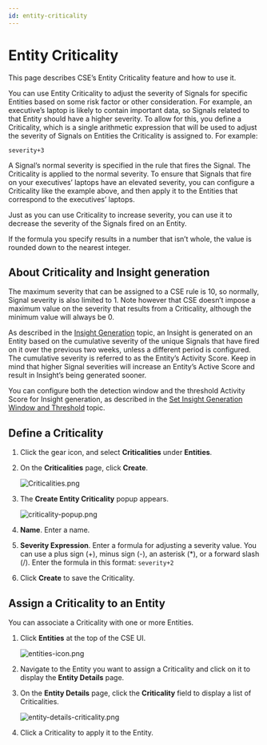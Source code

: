 ```yaml
---
id: entity-criticality
---
```


# Entity Criticality

This page describes CSE’s Entity Criticality feature and how to use it.

You can use Entity Criticality to adjust the severity of Signals for specific Entities based on some risk factor or other consideration. For example, an executive’s laptop is likely to contain important data, so Signals related to that Entity should have a higher severity. To allow for this, you define a Criticality, which is a single arithmetic expression that will be used to adjust the severity of Signals on Entities the Criticality is assigned to. For example:

`severity+3`

A Signal’s normal severity is specified in the rule that fires the Signal. The Criticality is applied to the normal severity. To ensure that Signals that fire on your executives’ laptops have an elevated severity, you can configure a Criticality like the example above, and then apply it to the Entities that correspond to the executives’ laptops. 

Just as you can use Criticality to increase severity, you can use it to decrease the severity of the Signals fired on an Entity.

If the formula you specify results in a number that isn’t whole, the value is rounded down to the nearest integer. 

## About Criticality and Insight generation

The maximum severity that can be assigned to a CSE rule is 10, so normally, Signal severity is also limited to 1. Note however that CSE doesn’t impose a maximum value on the severity that results from a Criticality, although the minimum value will always be 0. 

As described in the [Insight Generation](00Insight_Generation_Process.md "Insight Generation Process") topic, an Insight is generated on an Entity based on the cumulative severity of the unique Signals that have fired on it over the previous two weeks, unless a different period is configured. The cumulative
severity is referred to as the Entity’s Activity Score. Keep in mind that higher Signal severities will increase an Entity’s Active Score and result in Insight’s being generated sooner. 

You can configure both the detection window and the threshold Activity Score for Insight generation, as described in the [Set Insight Generation Window and Threshold](05Set_Insight_Generation_Window_and_Threshold.md "Set Insight Generation Window and Threshold") topic.

## Define a Criticality

1. Click the gear icon, and select **Criticalities** under **Entities**.
1. On the **Criticalities** page, click **Create**. 

    ![Criticalities.png](/img/cloud-siem-enterprise/Criticalities.png)
1. The **Create Entity Criticality** popup appears.

    ![criticality-popup.png](/img/cloud-siem-enterprise/criticality-popup.png)
1. **Name**. Enter a name. 
1. **Severity Expression**. Enter a formula for adjusting a severity value. You can use a plus sign (+), minus sign (-), an asterisk (\*), or a forward slash (/). Enter the formula in this format:   `severity+2 `
1. Click **Create** to save the Criticality.

## Assign a Criticality to an Entity

You can associate a Criticality with one or more Entities. 

1. Click **Entities** at the top of the CSE UI.

    ![entities-icon.png](/img/cloud-siem-enterprise/entities-icon.png)
1. Navigate to the Entity you want to assign a Criticality and click on it to display the **Entity Details** page. 
1. On the **Entity Details** page, click the **Criticality** field to display a list of Criticalities.

    ![entity-details-criticality.png](/img/cloud-siem-enterprise/entity-details-criticality.png)
1. Click a Criticality to apply it to the Entity.
